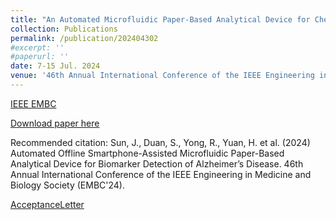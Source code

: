 ```yaml
---
title: "An Automated Microfluidic Paper-Based Analytical Device for Chemiluminescence Immunoassay"
collection: Publications
permalink: /publication/202404302
#excerpt: ''
#paperurl: ''
date: 7-15 Jul. 2024
venue: '46th Annual International Conference of the IEEE Engineering in Medicine and Biology Society (EMBC)'
---
```


[IEEE EMBC](https://embc.embs.org/2024/)

[Download paper here]()

Recommended citation: Sun, J., Duan, S., Yong, R., Yuan, H. et al. (2024) Automated Offline Smartphone-Assisted Microfluidic Paper-Based Analytical Device for Biomarker Detection of Alzheimer’s Disease. 46th Annual International Conference of the IEEE Engineering in Medicine and Biology Society (EMBC'24).

[AcceptanceLetter]()
